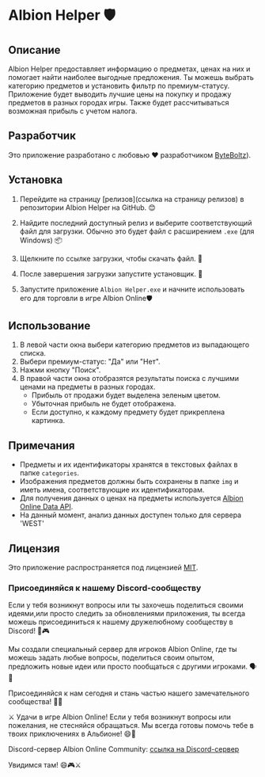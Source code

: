 # Albion Helper 🛡️

## Описание
Albion Helper предоставляет информацию о предметах, ценах на них и помогает найти наиболее выгодные предложения. Ты можешь выбрать категорию предметов и установить фильтр по премиум-статусу. Приложение будет выводить лучшие цены на покупку и продажу предметов в разных городах игры. Также будет рассчитываться возможная прибыль с учетом налога.

## Разработчик
Это приложение разработано с любовью ❤️ разработчиком [ByteBoltz](https://github.com/K1tosh1)).

## Установка
1. Перейдите на страницу [релизов](ссылка на страницу релизов) в репозитории Albion Helper на GitHub. 😊

2. Найдите последний доступный релиз и выберите соответствующий файл для загрузки. Обычно это будет файл с расширением `.exe` (для Windows) 📦

3. Щелкните по ссылке загрузки, чтобы скачать файл. 💾

4. После завершения загрузки запустите установщик. 📂

5. Запустите приложение `Albion Helper.exe` и начните использовать его для торговли в игре Albion Online🛡️


## Использование
1. В левой части окна выбери категорию предметов из выпадающего списка. 
2. Выбери премиум-статус: "Да" или "Нет".
3. Нажми кнопку "Поиск".
4. В правой части окна отобразятся результаты поиска с лучшими ценами на предметы в разных городах.
   - Прибыль от продажи будет выделена зеленым цветом.
   - Убыточная прибыль не будет отображена.
   - Если доступно, к каждому предмету будет прикреплена картинка.

## Примечания
- Предметы и их идентификаторы хранятся в текстовых файлах в папке `categories`.
- Изображения предметов должны быть сохранены в папке `img` и иметь имена, соответствующие их идентификаторам.
- Для получения данных о ценах на предметы используется [Albion Online Data API](https://www.albion-online-data.com).
- На данный момент, анализ данных доступен только для сервера 'WEST'

## Лицензия
Это приложение распространяется под лицензией [MIT](LICENSE).

### Присоединяйся к нашему Discord-сообществу
Если у тебя возникнут вопросы или ты захочешь поделиться своими идеями,или просто следить за обновлениями приложения, ты всегда можешь присоединиться к нашему дружелюбному сообществу в Discord! 🎉🎮

Мы создали специальный сервер для игроков Albion Online, где ты можешь задать любые вопросы, поделиться своим опытом, предложить новые идеи или просто пообщаться с другими игроками. 🗣️💬

Присоединяйся к нам сегодня и стань частью нашего замечательного сообщества! 👥💪

⚔️ Удачи в игре Albion Online! Если у тебя возникнут вопросы или пожелания, не стесняйся обращаться. Мы всегда готовы помочь тебе в твоих приключениях в Альбионе! 😄🌟

Discord-сервер Albion Online Community:
[ссылка на Discord-сервер](https://discord.gg/6jXY32B9VR)

Увидимся там! 😄🎮⚔️

